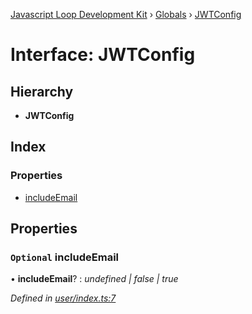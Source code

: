 [Javascript Loop Development Kit](../README.md) › [Globals](../globals.md) › [JWTConfig](jwtconfig.md)

# Interface: JWTConfig

## Hierarchy

* **JWTConfig**

## Index

### Properties

* [includeEmail](jwtconfig.md#optional-includeemail)

## Properties

### `Optional` includeEmail

• **includeEmail**? : *undefined | false | true*

*Defined in [user/index.ts:7](https://github.com/open-olive/loop-development-kit/blob/ba5f0aac/ldk/javascript/src/user/index.ts#L7)*

